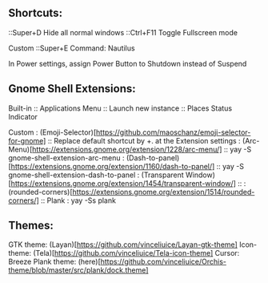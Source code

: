 Shortcuts:
-----------
::Super+D		Hide all normal windows
::Ctrl+F11		Toggle Fullscreen mode

Custom
::Super+E		Command: Nautilus

In Power settings, assign Power Button to Shutdown instead of Suspend

Gnome Shell Extensions:
-----------------------
Built-in
:: Applications Menu
:: Launch new instance
:: Places Status Indicator

Custom
: (Emoji-Selector)[https://github.com/maoschanz/emoji-selector-for-gnome]
::	Replace default shortcut by <Super>+. at the Extension settings
: (Arc-Menu)[https://extensions.gnome.org/extension/1228/arc-menu/]
::	yay -S gnome-shell-extension-arc-menu
: (Dash-to-panel)[https://extensions.gnome.org/extension/1160/dash-to-panel/]
::	yay -S gnome-shell-extension-dash-to-panel
: (Transparent Window)[https://extensions.gnome.org/extension/1454/transparent-window/]
::
: (rounded-corners)[https://extensions.gnome.org/extension/1514/rounded-corners/]
:: Plank
:	yay -Ss plank

Themes:
-------
GTK theme: (Layan)[https://github.com/vinceliuice/Layan-gtk-theme]
Icon-theme: (Tela)[https://github.com/vinceliuice/Tela-icon-theme]
Cursor: Breeze
Plank theme: (here)[https://github.com/vinceliuice/Orchis-theme/blob/master/src/plank/dock.theme]
